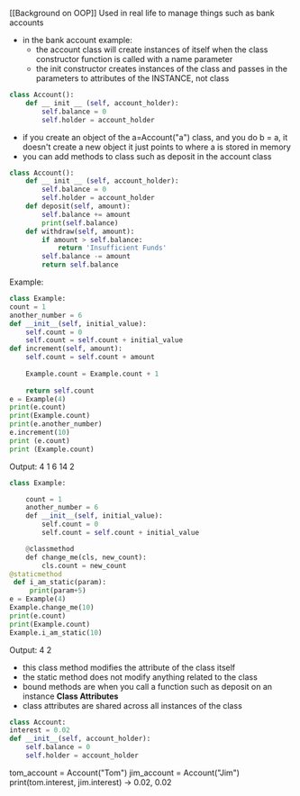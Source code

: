 [[Background on OOP]]
Used in real life to manage things such as bank accounts
- in the bank account example:
	- the account class will create instances of itself when the class constructor function is called with a name parameter
	- the init constructor creates instances of the class and passes in the parameters to attributes of the INSTANCE, not class
```python
class Account():
	def __ init __ (self, account_holder):
		self.balance = 0
		self.holder = account_holder
```
- if you create an object of the a=Account("a") class, and you do b = a, it doesn't create a new object it just points to where a is stored in memory
- you can add methods to class such as deposit in the account class
```python
class Account():
	def __ init __ (self, account_holder):
		self.balance = 0
		self.holder = account_holder
	def deposit(self, amount):
		self.balance += amount
		print(self.balance)
	def withdraw(self, amount):
		if amount > self.balance:
			return 'Insufficient Funds'
		self.balance -= amount
		return self.balance
```
Example:
```python
class Example:
count = 1
another_number = 6
def __init__(self, initial_value):
	self.count = 0
	self.count = self.count + initial_value
def increment(self, amount):
	self.count = self.count + amount
	
	Example.count = Example.count + 1
	
	return self.count
e = Example(4)
print(e.count)
print(Example.count)
print(e.another_number)
e.increment(10)
print (e.count)
print (Example.count)
```
Output:
4
1
6
14
2
```python
class Example:

    count = 1
    another_number = 6
    def __init__(self, initial_value):
        self.count = 0
        self.count = self.count + initial_value

    @classmethod
    def change_me(cls, new_count):
        cls.count = new_count
@staticmethod
 def i_am_static(param):
	 print(param+5)
e = Example(4)
Example.change_me(10)
print(e.count)
print(Example.count)
Example.i_am_static(10)
```
Output:
4 
2
- this class method modifies the attribute of the class itself
- the static method does not modify anything related to the class
- bound methods are when you call a function such as deposit on an instance
**Class Attributes**
- class attributes are shared across all instances of the class
```python
class Account:
interest = 0.02
def __init__(self, account_holder):
	self.balance = 0
	self.holder = account_holder
```
tom_account = Account("Tom")
jim_account = Account("Jim")
print(tom.interest, jim.interest) -> 0.02, 0.02
